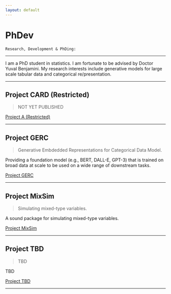 ```yaml
---
layout: default
---
```


# PhDev   


```
Research, Development & PhDing:  
```    

  
* * *  
I am a PhD student in statistics. I am fortunate to be advised by Doctor Yuval Benjamini. 
My research interests include generative models for large scale tabular data and categorical re/presentation. 

* * *   
  


## Project CARD (Restricted)  

> NOT YET PUBLISHED  
  
[Project A (Restricted)](https://kod5kod.github.io/PhDev/pages/Card.html)

* * *   


## Project GERC 

> Generative Embdedded Representations for Categorical Data Model.

Providing  a foundation model (e.g., BERT, DALL-E, GPT-3) that is trained on broad data at scale to be used on a wide range of downstream tasks.
  
[Project GERC](https://kod5kod.github.io/PhDev/pages/Gerc.html)

* * * 


##  Project MixSim

> Simulating mixed-type variables.

A sound package for simulating mixed-type variables. 

[Project MixSim](https://kod5kod.github.io/PhDev/pages/MixSim.html)

* * *   


##  Project TBD

> TBD

TBD

[Project TBD](https://kod5kod.github.io/PhDev/pages/tbd.html)

* * *   